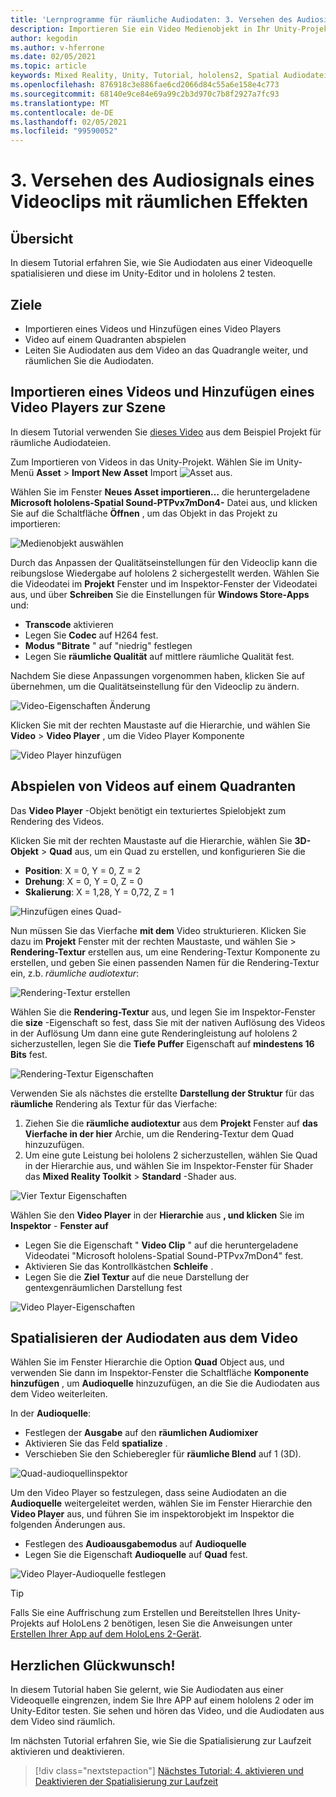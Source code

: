```yaml
---
title: 'Lernprogramme für räumliche Audiodaten: 3. Versehen des Audiosignals eines Videoclips mit räumlichen Effekten'
description: Importieren Sie ein Video Medienobjekt in Ihr Unity-Projekt, und räumlichen Sie die Audiodaten aus dem Video.
author: kegodin
ms.author: v-hferrone
ms.date: 02/05/2021
ms.topic: article
keywords: Mixed Reality, Unity, Tutorial, hololens2, Spatial Audiodatei, mrtk, Mixed Reality Toolkit, UWP, Windows 10, HRTF, Head-Related Transfer Function, Reverb, Microsoft spatializer, Video Import, Video Player
ms.openlocfilehash: 876918c3e886fae6cd2066d84c55a6e158e4c773
ms.sourcegitcommit: 68140e9ce84e69a99c2b3d970c7b8f2927a7fc93
ms.translationtype: MT
ms.contentlocale: de-DE
ms.lasthandoff: 02/05/2021
ms.locfileid: "99590052"
---
```

# <a name="3-spatializing-audio-from-a-video"></a>3. Versehen des Audiosignals eines Videoclips mit räumlichen Effekten

## <a name="overview"></a>Übersicht

In diesem Tutorial erfahren Sie, wie Sie Audiodaten aus einer Videoquelle spatialisieren und diese im Unity-Editor und in hololens 2 testen.

## <a name="objectives"></a>Ziele

* Importieren eines Videos und Hinzufügen eines Video Players
* Video auf einem Quadranten abspielen
* Leiten Sie Audiodaten aus dem Video an das Quadrangle weiter, und räumlichen Sie die Audiodaten.

## <a name="import-a-video-and-add-a-video-player-to-the-scene"></a>Importieren eines Videos und Hinzufügen eines Video Players zur Szene

In diesem Tutorial verwenden Sie [dieses Video](https://github.com/microsoft/spatialaudio-unity/blob/develop/Samples/MicrosoftSpatializerSample/Assets/Microsoft%20HoloLens%20-%20Spatial%20Sound-PTPvx7mDon4.mp4?raw=true) aus dem Beispiel Projekt für räumliche Audiodateien.

Zum Importieren von Videos in das Unity-Projekt. Wählen Sie im Unity-Menü **Asset**  >  **Import New Asset** Import 
 ![ Asset aus.](images/spatial-audio/spatial-audio-03-section1-step1-1.png)

Wählen Sie im Fenster **Neues Asset importieren...** die heruntergeladene **Microsoft hololens-Spatial Sound-PTPvx7mDon4-** Datei aus, und klicken Sie auf die Schaltfläche **Öffnen** , um das Objekt in das Projekt zu importieren:

![Medienobjekt auswählen](images/spatial-audio/spatial-audio-03-section1-step1-2.png)

Durch das Anpassen der Qualitätseinstellungen für den Videoclip kann die reibungslose Wiedergabe auf hololens 2 sichergestellt werden. Wählen Sie die Videodatei im **Projekt** Fenster und im Inspektor-Fenster der Videodatei aus, und über **Schreiben** Sie die Einstellungen für **Windows Store-Apps** und:

* **Transcode** aktivieren
* Legen Sie **Codec** auf H264 fest.
* **Modus "Bitrate** " auf "niedrig" festlegen
* Legen Sie **räumliche Qualität** auf mittlere räumliche Qualität fest.

Nachdem Sie diese Anpassungen vorgenommen haben, klicken Sie auf übernehmen, um die Qualitätseinstellung für den Videoclip zu ändern.

![Video-Eigenschaften Änderung](images/spatial-audio/spatial-audio-03-section1-step1-3.png)

Klicken Sie mit der rechten Maustaste auf die Hierarchie, und wählen Sie **Video**  >  **Video Player** , um die Video Player Komponente

![Video Player hinzufügen](images/spatial-audio/spatial-audio-03-section1-step1-4.png)

## <a name="play-video-onto-a-quadrangle"></a>Abspielen von Videos auf einem Quadranten

Das **Video Player** -Objekt benötigt ein texturiertes Spielobjekt zum Rendering des Videos.

Klicken Sie mit der rechten Maustaste auf die Hierarchie, wählen Sie **3D-Objekt**  >  **Quad** aus, um ein Quad zu erstellen, und konfigurieren Sie die 

* **Position**: X = 0, Y = 0, Z = 2
* **Drehung**: X = 0, Y = 0, Z = 0
* **Skalierung**: X = 1,28, Y = 0,72, Z = 1

![Hinzufügen eines Quad-](images/spatial-audio/spatial-audio-03-section2-step1-1.png)

Nun müssen Sie das Vierfache **mit dem** Video strukturieren. Klicken Sie dazu im **Projekt** Fenster mit der rechten Maustaste, und wählen Sie   >  **Rendering-Textur** erstellen aus, um eine Rendering-Textur Komponente zu erstellen, und geben Sie einen passenden Namen für die Rendering-Textur ein, z.b. _räumliche audiotextur_:

![Rendering-Textur erstellen](images/spatial-audio/spatial-audio-03-section2-step1-2.png)

Wählen Sie die **Rendering-Textur** aus, und legen Sie im Inspektor-Fenster die **size** -Eigenschaft so fest, dass Sie mit der nativen Auflösung des Videos in der Auflösung Um dann eine gute Renderingleistung auf hololens 2 sicherzustellen, legen Sie die **Tiefe Puffer** Eigenschaft auf **mindestens 16 Bits** fest.

![Rendering-Textur Eigenschaften](images/spatial-audio/spatial-audio-03-section2-step1-3.png)

Verwenden Sie als nächstes die erstellte **Darstellung der Struktur** für das **räumliche** Rendering als Textur für das Vierfache:

1. Ziehen Sie die **räumliche audiotextur** aus dem **Projekt** Fenster auf **das Vierfache in der hier** Archie, um die Rendering-Textur dem Quad hinzuzufügen.
2. Um eine gute Leistung bei hololens 2 sicherzustellen, wählen Sie Quad in der Hierarchie aus, und wählen Sie im Inspektor-Fenster für Shader das **Mixed Reality Toolkit**  >  **Standard** -Shader aus.

![Vier Textur Eigenschaften](images/spatial-audio/spatial-audio-03-section2-step1-4.png)

Wählen Sie den **Video Player** in der **Hierarchie** aus **, und klicken** Sie im **Inspektor** - **Fenster auf**

* Legen Sie die Eigenschaft " **Video Clip** " auf die heruntergeladene Videodatei "Microsoft hololens-Spatial Sound-PTPvx7mDon4" fest.
* Aktivieren Sie das Kontrollkästchen **Schleife** .
* Legen Sie die **Ziel Textur** auf die neue Darstellung der gentexgenräumlichen Darstellung fest 

![Video Player-Eigenschaften](images/spatial-audio/spatial-audio-03-section2-step1-5.png)

## <a name="spatialize-the-audio-from-the-video"></a>Spatialisieren der Audiodaten aus dem Video

Wählen Sie im Fenster Hierarchie die Option **Quad** Object aus, und verwenden Sie dann im Inspektor-Fenster die Schaltfläche **Komponente hinzufügen** , um **Audioquelle** hinzuzufügen, an die Sie die Audiodaten aus dem Video weiterleiten.

In der **Audioquelle**:

* Festlegen der **Ausgabe** auf den **räumlichen Audiomixer**
* Aktivieren Sie das Feld **spatialize** .
* Verschieben Sie den Schieberegler für **räumliche Blend** auf 1 (3D).

![Quad-audioquellinspektor](images/spatial-audio/spatial-audio-03-section3-step1-1.png)

Um den Video Player so festzulegen, dass seine Audiodaten an die **Audioquelle** weitergeleitet werden, wählen Sie im Fenster Hierarchie den **Video Player** aus, und führen Sie im inspektorobjekt im Inspektor die folgenden Änderungen aus.

* Festlegen des **Audioausgabemodus** auf **Audioquelle**
* Legen Sie die Eigenschaft **Audioquelle** auf **Quad** fest.

![Video Player-Audioquelle festlegen](images/spatial-audio/spatial-audio-03-section3-step1-2.png)

> [!TIP]
> Falls Sie eine Auffrischung zum Erstellen und Bereitstellen Ihres Unity-Projekts auf HoloLens 2 benötigen, lesen Sie die Anweisungen unter [Erstellen Ihrer App auf dem HoloLens 2-Gerät](mr-learning-base-02.md#building-your-application-to-your-hololens-2).

## <a name="congratulations"></a>Herzlichen Glückwunsch!

In diesem Tutorial haben Sie gelernt, wie Sie Audiodaten aus einer Videoquelle eingrenzen, indem Sie Ihre APP auf einem hololens 2 oder im Unity-Editor testen. Sie sehen und hören das Video, und die Audiodaten aus dem Video sind räumlich.

Im nächsten Tutorial erfahren Sie, wie Sie die Spatialisierung zur Laufzeit aktivieren und deaktivieren.

> [!div class="nextstepaction"]
> [Nächstes Tutorial: 4. aktivieren und Deaktivieren der Spatialisierung zur Laufzeit](unity-spatial-audio-ch4.md)
